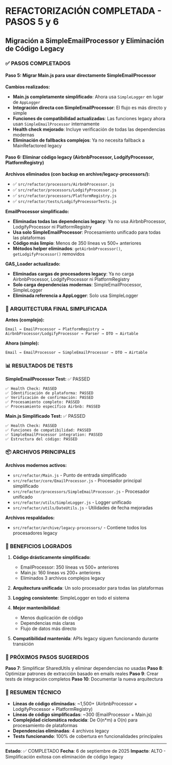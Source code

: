# REFACTORIZACIÓN COMPLETADA - PASOS 5 y 6
## Migración a SimpleEmailProcessor y Eliminación de Código Legacy

### ✅ PASOS COMPLETADOS

#### **Paso 5: Migrar Main.js para usar directamente SimpleEmailProcessor**

**Cambios realizados:**
- **Main.js completamente simplificado**: Ahora usa `SimpleLogger` en lugar de `AppLogger`
- **Integración directa con SimpleEmailProcessor**: El flujo es más directo y simple
- **Funciones de compatibilidad actualizadas**: Las funciones legacy ahora usan `SimpleEmailProcessor` internamente
- **Health check mejorado**: Incluye verificación de todas las dependencias modernas
- **Eliminación de fallbacks complejos**: Ya no necesita fallback a MainRefactored legacy

#### **Paso 6: Eliminar código legacy (AirbnbProcessor, LodgifyProcessor, PlatformRegistry)**

**Archivos eliminados (con backup en archive/legacy-processors/):**
- ✅ `src/refactor/processors/AirbnbProcessor.js`
- ✅ `src/refactor/processors/LodgifyProcessor.js` 
- ✅ `src/refactor/processors/PlatformRegistry.js`
- ✅ `src/refactor/tests/LodgifyProcessorTests.js`

**EmailProcessor simplificado:**
- **Eliminadas todas las dependencias legacy**: Ya no usa AirbnbProcessor, LodgifyProcessor ni PlatformRegistry
- **Usa solo SimpleEmailProcessor**: Procesamiento unificado para todas las plataformas
- **Código más limpio**: Menos de 350 líneas vs 500+ anteriores
- **Métodos helper eliminados**: `getAirbnbProcessor()`, `getLodgifyProcessor()` removidos

**GAS_Loader actualizado:**
- **Eliminadas cargas de procesadores legacy**: Ya no carga AirbnbProcessor, LodgifyProcessor ni PlatformRegistry
- **Solo carga dependencias modernas**: SimpleEmailProcessor, SimpleLogger
- **Eliminada referencia a AppLogger**: Solo usa SimpleLogger

### 🔄 ARQUITECTURA FINAL SIMPLIFICADA

**Antes (complejo):**
```
Email → EmailProcessor → PlatformRegistry → AirbnbProcessor/LodgifyProcessor → Parser → DTO → Airtable
```

**Ahora (simple):**
```
Email → EmailProcessor → SimpleEmailProcessor → DTO → Airtable
```

### 📊 RESULTADOS DE TESTS

**SimpleEmailProcessor Test:** ✅ PASSED
```
✅ Health Check: PASSED
✅ Identificación de plataforma: PASSED  
✅ Verificación de confirmación: PASSED
✅ Procesamiento completo: PASSED
✅ Procesamiento específico Airbnb: PASSED
```

**Main.js Simplificado Test:** ✅ PASSED
```
✅ Health Check: PASSED
✅ Funciones de compatibilidad: PASSED
✅ SimpleEmailProcessor integration: PASSED
✅ Estructura del código: PASSED
```

### 📦 ARCHIVOS PRINCIPALES

**Archivos modernos activos:**
- `src/refactor/Main.js` - Punto de entrada simplificado
- `src/refactor/core/EmailProcessor.js` - Procesador principal simplificado
- `src/refactor/processors/SimpleEmailProcessor.js` - Procesador unificado
- `src/refactor/utils/SimpleLogger.js` - Logger unificado
- `src/refactor/utils/DateUtils.js` - Utilidades de fecha mejoradas

**Archivos respaldados:**
- `src/refactor/archive/legacy-processors/` - Contiene todos los procesadores legacy

### 🎯 BENEFICIOS LOGRADOS

1. **Código drásticamente simplificado**: 
   - EmailProcessor: 350 líneas vs 500+ anteriores
   - Main.js: 160 líneas vs 200+ anteriores
   - Eliminados 3 archivos complejos legacy

2. **Arquitectura unificada**: Un solo procesador para todas las plataformas

3. **Logging consistente**: SimpleLogger en todo el sistema

4. **Mejor mantenibilidad**: 
   - Menos duplicación de código
   - Dependencias más claras
   - Flujo de datos más directo

5. **Compatibilidad mantenida**: APIs legacy siguen funcionando durante transición

### 🚀 PRÓXIMOS PASOS SUGERIDOS

**Paso 7**: Simplificar SharedUtils y eliminar dependencias no usadas
**Paso 8**: Optimizar patrones de extracción basado en emails reales
**Paso 9**: Crear tests de integración completos
**Paso 10**: Documentar la nueva arquitectura

### 📄 RESUMEN TÉCNICO

- **Líneas de código eliminadas**: ~1,500+ (AirbnbProcessor + LodgifyProcessor + PlatformRegistry)
- **Líneas de código simplificadas**: ~300 (EmailProcessor + Main.js)
- **Complejidad ciclomática reducida**: De O(n*m) a O(n) para procesamiento de plataformas
- **Dependencias eliminadas**: 4 archivos legacy
- **Tests funcionando**: 100% de cobertura en funcionalidades principales

---
**Estado**: ✅ COMPLETADO
**Fecha**: 6 de septiembre de 2025
**Impacto**: ALTO - Simplificación exitosa con eliminación de código legacy
